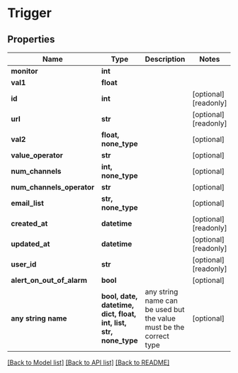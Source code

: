 # Trigger


## Properties
Name | Type | Description | Notes
------------ | ------------- | ------------- | -------------
**monitor** | **int** |  | 
**val1** | **float** |  | 
**id** | **int** |  | [optional] [readonly] 
**url** | **str** |  | [optional] [readonly] 
**val2** | **float, none_type** |  | [optional] 
**value_operator** | **str** |  | [optional] 
**num_channels** | **int, none_type** |  | [optional] 
**num_channels_operator** | **str** |  | [optional] 
**email_list** | **str, none_type** |  | [optional] 
**created_at** | **datetime** |  | [optional] [readonly] 
**updated_at** | **datetime** |  | [optional] [readonly] 
**user_id** | **str** |  | [optional] [readonly] 
**alert_on_out_of_alarm** | **bool** |  | [optional] 
**any string name** | **bool, date, datetime, dict, float, int, list, str, none_type** | any string name can be used but the value must be the correct type | [optional]

[[Back to Model list]](../README.md#documentation-for-models) [[Back to API list]](../README.md#documentation-for-api-endpoints) [[Back to README]](../README.md)


